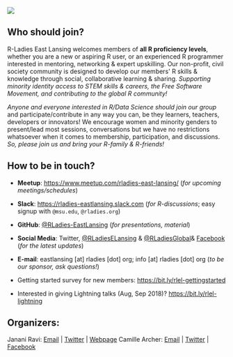 
![](https://github.com/rladies-eastlansing/meetup-presentations-eastlansing/blob/13d08a77695261bc146eede3399c5aef12b7d0df/logos-qrcode/rlel-header-welcome.png?raw=true)

## Who should join?
R-Ladies East Lansing welcomes members of **all R proficiency levels**, whether you are a new or aspiring R user, or an experienced R programmer interested in mentoring, networking & expert upskilling. Our non-profit, civil society community is designed to develop our members' R skills & knowledge through social, collaborative learning & sharing. *Supporting minority identity access to STEM skills & careers, the Free Software Movement, and contributing to the global R community!*

*Anyone and everyone interested in R/Data Science should join our group* and participate/contribute in any way you can, be they learners, teachers, developers or innovators! We encourage women and minority genders to present/lead most sessions, conversations but we have no restrictions whatsoever when it comes to membership, participation, and discussions.
*So, please join us and bring your R-family & R-friends!*

## How to be in touch?

* **Meetup**: https://www.meetup.com/rladies-east-lansing/ (_for upcoming meetings/schedules_)
* **Slack**: https://rladies-eastlansing.slack.com (_for R-discussions_; easy signup with `@msu.edu`, `@rladies.org`)
* **GitHub**: [@RLadies-EastLansing](https://github.com/RLadies-EastLansing) (_for presentations, material_)
* **Social Media**: Twitter, [@RLadiesELansing](www.twitter.com/RLadiesELansing) & [@RLadiesGlobal](www.twitter.com/RLadiesGlobal)& [Facebook](www.facebook.com/rladieseastlansing) (_for the latest updates_)
* **E-mail**: eastlansing [at] rladies [dot] org; info [at] rladies [dot] org (_to be our sponsor, ask questions!_)

* Getting started survey for new members: https://bit.ly/rlel-gettingstarted
* Interested in giving Lightning talks (Aug, Sep 2018)? https://bit.ly/rlel-lightning

## Organizers:
Janani Ravi: [Email](mailto:jananiravi@rladies.org) | [Twitter](www.twitter.com/janani137) | [Webpage](jananiravi.github.io)
Camille Archer: [Email](mailto:camille@rladies.org) | [Twitter](www.twitter.com/CamilleArcher5) | [Facebook](facebook.com/archerc5)


